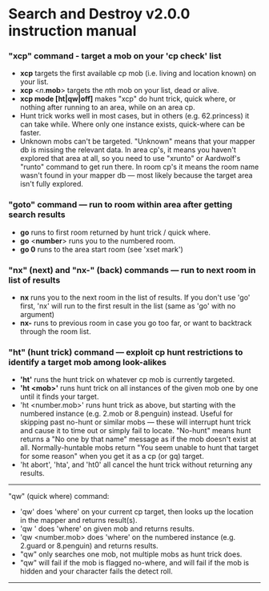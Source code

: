 # Search and Destroy v2.0.0 instruction manual

### "xcp" command - target a mob on your 'cp check' list
- **xcp** targets the first available cp mob (i.e. living and location known) on your list.  
- **xcp** \<*n*.**mob**\> targets the *n*th mob on your list, dead or alive.
- **xcp mode \[ht\|qw\|off\]** makes "xcp" do hunt trick, quick where, or nothing after running to an area, while on an area cp.
- Hunt trick works well in most cases, but in others (e.g. 62.princess) it can take while.  Where only one instance exists, quick-where can be faster.
- Unknown mobs can't be targeted.  "Unknown" means that your mapper db is missing the relevant data.  In area cp's, it means you haven't explored that area at all, so you need to use "xrunto" or Aardwolf's "runto" command to get run there.  In room cp's it means the room name wasn't found in your mapper db — most likely because the target area isn't fully explored.

### "goto" command — run to room within area after getting search results
- **go** runs to first room returned by hunt trick / quick where.
- **go** \<**number**\> runs you to the numbered room.
- **go 0** runs to the area start room (see 'xset mark')
 
### "nx" (next) and "nx-" (back) commands — run to next room in list of results
- **nx** runs you to the next room in the list of results.  If you don't use 'go' first, 'nx' will run to the first result in the list (same as 'go' with no argument)
- **nx-** runs to previous room in case you go too far, or want to backtrack through the room list.

### "ht" (hunt trick) command — exploit cp hunt restrictions to identify a target mob among look-alikes
- **'ht'** runs the hunt trick on whatever cp mob is currently targeted.
- **'ht \<mob\>'** runs hunt trick on all instances of the given mob one by one until it finds your target.
- 'ht <number.mob>' runs hunt trick as above, but starting with the numbered instance (e.g. 2.mob or 8.penguin) instead.  Useful for skipping past no-hunt or similar mobs — these will interrupt hunt trick and cause it to time out or simply fail to locate.  "No-hunt" means hunt returns a "No one by that name" message as if the mob doesn't exist at all.  Normally-huntable mobs return "You seem unable to hunt that target for some reason" when you get it as a cp (or gq) target.
 - 'ht abort', 'hta', and 'ht0' all cancel the hunt trick without returning any results.
---
 
"qw" (quick where) command:
 - 'qw' does 'where' on your current cp target, then looks up the location in the mapper and returns result(s).
 - 'qw <mob>' does 'where' on given mob and returns results.
 - 'qw <number.mob> does 'where' on the numbered instance (e.g. 2.guard or 8.penguin) and returns results.
 - "qw" only searches one mob, not multiple mobs as hunt trick does.
 - "qw" will fail if the mob is flagged no-where, and will fail if the mob is hidden and your character fails the detect roll.
---
  
 
 

